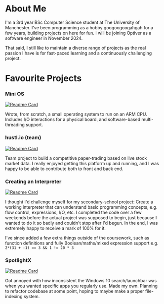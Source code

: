 # About Me
I'm a 3rd year BSc Computer Science student at The University of Manchester. I've been programming as a hobby googoogoogahgah for a few years, building projects on here for fun. I will be joining Optiver as a software engineer in November 2024.

That said, I still like to maintain a diverse range of projects as the real passion I have is for fast-paced learning and a continuously challenging project.

# Favourite Projects

### Mini OS
[![Readme Card](https://github-readme-stats.vercel.app/api/pin/?username=TorinFelton&repo=ARM_mini_OS&bg_color=0,1abc9c,2ecc71&text_color=000000&hide_border=true&title_color=000000&icon_color=34495e)](https://github.com/TorinFelton/ARM_mini_OS)

Wrote, from scratch, a small operating system to run on an ARM CPU. Includes I/O interactions for a physical board, and software-based multi-threading support.

### hustl.io (team)
[![Readme Card](https://github-readme-stats.vercel.app/api/pin/?username=TorinFelton&repo=hustl.io&bg_color=0,1abc9c,2ecc71&text_color=000000&hide_border=true&title_color=000000&icon_color=34495e)](https://github.com/TorinFelton/hustl.io)

Team project to build a competitive paper-trading based on live stock market data. I really enjoyed getting this platform up and running, and I was happy to be able to contribute both to front and back end. 

### Creating an Interpreter
[![Readme Card](https://github-readme-stats.vercel.app/api/pin/?username=TorinFelton&repo=NEA_ProgrammingLanguage&bg_color=0,1abc9c,2ecc71&text_color=000000&hide_border=true&title_color=000000&icon_color=34495e)](https://github.com/TorinFelton/NEA_ProgrammingLanguage)

I thought I'd challenge myself for my secondary-school project: Create a working interpreter that can understand basic programming concepts, e.g. flow control, expressions, I/O, etc.
I completed the code over a few weekends before the actual project was supposed to begin, just because I wanted to do it so badly and couldn't stop after I'd begun. In the end, I was extremely happy to receive a mark of 100% for it.

I've since added a few extra things outside of the coursework, such as function definitions and fully Boolean/maths/mixed expression support e.g. `2*(31 + -1) == 3 && 1 != 20 * 3`

### SpotlightX
[![Readme Card](https://github-readme-stats.vercel.app/api/pin/?username=TorinFelton&repo=SpotlightX&bg_color=0,1abc9c,2ecc71&text_color=000000&hide_border=true&title_color=000000&icon_color=34495e)](https://github.com/TorinFelton/SpotlightX)

Got annoyed with how inconsistent the Windows 10 search/launchbar was when you wanted specific apps you regularly use. Made my own. Planning to refactor codebase at some point, hoping to maybe make a proper file-indexing system. 
